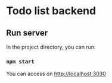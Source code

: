 # Todo list backend

## Run server
In the project directory, you can run:

### `npm start`

You can access on [http://localhost:3030](http://localhost:3030)